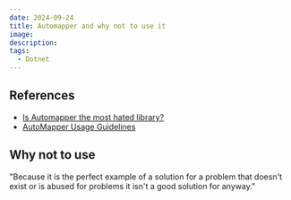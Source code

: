 ```yaml
---
date: 2024-09-24
title: Automapper and why not to use it
image: 
description: 
tags:
  - Dotnet
---
```


## References

- [Is Automapper the most hated library?](https://www.reddit.com/r/dotnet/comments/13fb1q3/is_automapper_the_most_hated_library/?rdt=39691)
- [AutoMapper Usage Guidelines](https://www.jimmybogard.com/automapper-usage-guidelines/)

## Why not to use

"Because it is the perfect example of a solution for a problem that doesn't exist or is abused for problems it isn't a good solution for anyway."
